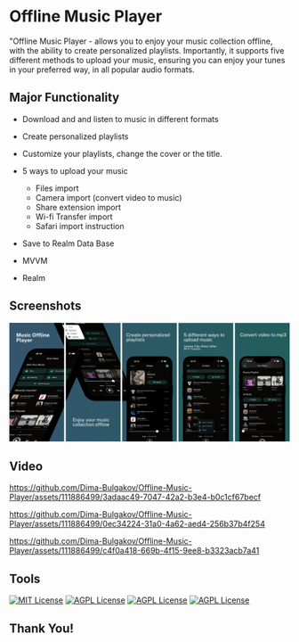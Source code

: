 # Offline Music Player

"Offline Music Player - allows you to enjoy your music collection offline, with the ability to create personalized playlists. 
Importantly, it supports five different methods to upload your music, ensuring you can enjoy your tunes in your preferred way, in all popular audio formats.
</p>

## Major Functionality

- Download and and listen to music in different formats

- Create personalized playlists
 
- Customize your playlists, change the cover or the title.
 
- 5 ways to upload your music
  - Files import
  - Camera import (convert video to music)
  - Share extension import
  - Wi-fi Transfer import
  - Safari import instruction

- Save to Realm Data Base
  
- MVVM
  
- Realm
  
## Screenshots
<!--
-->
</p>

![TaskFlowBoard](https://github.com/Dima-Bulgakov/Offline-Music-Player/blob/b3e9f898a07929b12369fa2274d9fc932a16f9a1/CoverMusicPlayer.png)

## Video
https://github.com/Dima-Bulgakov/Offline-Music-Player/assets/111886499/3adaac49-7047-42a2-b3e4-b0c1cf67becf

https://github.com/Dima-Bulgakov/Offline-Music-Player/assets/111886499/0ec34224-31a0-4a62-aed4-256b37b4f254

https://github.com/Dima-Bulgakov/Offline-Music-Player/assets/111886499/c4f0a418-669b-4f15-9ee8-b3323acb7a41

## Tools

[![MIT License](https://img.shields.io/badge/-Swift-orange)](https://developer.apple.com/swift/)
[![AGPL License](https://img.shields.io/badge/-iOS-black)](https://www.apple.com/ios/ios-16/)
[![AGPL License](https://img.shields.io/badge/-SwiftUI-Green)](https://www.apple.com/ios/ios-16/)
[![AGPL License](https://img.shields.io/badge/-MVVM-Blue)](https://www.apple.com/ios/ios-16/)
## Thank You!
